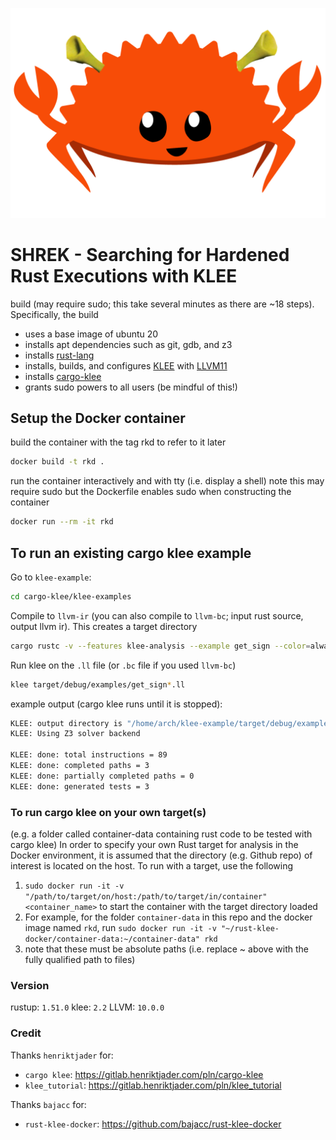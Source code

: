 
![Alt text](logo.png)

# SHREK - Searching for Hardened Rust Executions with KLEE

build (may require sudo; this take several minutes as there are ~18 steps). Specifically, the build
- uses a base image of ubuntu 20
- installs apt dependencies such as git, gdb, and z3
- installs [rust-lang](https://www.rust-lang.org/)
- installs, builds, and configures [KLEE](https://klee.github.io/) with [LLVM11](https://releases.llvm.org/11.0.0/docs/ReleaseNotes.html)
- installs [cargo-klee](https://gitlab.henriktjader.com/pln/cargo-klee)
- grants sudo powers to all users (be mindful of this!)


## Setup the Docker container
build the container with the tag rkd to refer to it later
```bash
docker build -t rkd .
```

run the container interactively and with tty (i.e. display a shell) note this may require sudo but the Dockerfile
enables sudo when constructing the container
```bash
docker run --rm -it rkd
```

## To run an existing cargo klee example 

Go to `klee-example`:

```bash
cd cargo-klee/klee-examples
```

Compile to `llvm-ir` (you can also compile to `llvm-bc`; input rust source, output llvm ir).
This creates a target directory 

```bash
cargo rustc -v --features klee-analysis --example get_sign --color=always -- -C linker=true -C lto --emit=llvm-ir
```

Run klee on the `.ll` file (or `.bc` file if you used `llvm-bc`)
```bash
klee target/debug/examples/get_sign*.ll
```

example output (cargo klee runs until it is stopped):
```bash
KLEE: output directory is "/home/arch/klee-example/target/debug/examples/klee-out-0"
KLEE: Using Z3 solver backend

KLEE: done: total instructions = 89
KLEE: done: completed paths = 3
KLEE: done: partially completed paths = 0
KLEE: done: generated tests = 3
```

### To run cargo klee on your own target(s)
(e.g. a folder called container-data containing rust code to be tested with cargo klee) In order to specify your own Rust target for analysis in the Docker environment, it is assumed that the directory (e.g. Github repo) of interest is located on the host. To run with a target, use the following

1. `sudo docker run -it -v "/path/to/target/on/host:/path/to/target/in/container" <container_name>` to start the container with the target directory loaded
2. For example, for the folder `container-data` in this repo and the docker image named `rkd`, run `sudo docker run -it -v "~/rust-klee-docker/container-data:~/container-data" rkd`
3. note that these must be absolute paths (i.e. replace ~ above with the fully qualified path to files)

### Version

rustup: `1.51.0`
klee: `2.2`
LLVM: `10.0.0` 

### Credit

Thanks `henriktjader` for:
* `cargo klee`: <https://gitlab.henriktjader.com/pln/cargo-klee>
* `klee_tutorial`: <https://gitlab.henriktjader.com/pln/klee_tutorial>

Thanks `bajacc` for:
* `rust-klee-docker`: <https://github.com/bajacc/rust-klee-docker>
